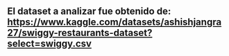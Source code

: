 ## El dataset a analizar fue obtenido de: https://www.kaggle.com/datasets/ashishjangra27/swiggy-restaurants-dataset?select=swiggy.csv
